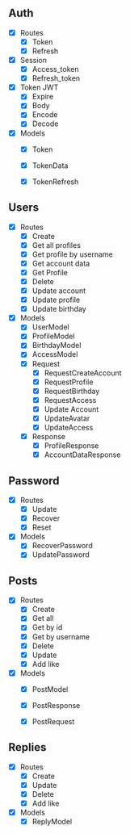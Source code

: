 ## Auth
- [x] Routes
  - [x] Token
  - [x] Refresh
- [x] Session
  - [x] Access_token
  - [x] Refresh_token
- [x] Token JWT
  - [x] Expire
  - [x] Body
  - [x] Encode
  - [x] Decode
- [x] Models
  - [x] Token
  - [x] TokenData
  - [x] TokenRefresh


## Users
- [x] Routes 
  - [x] Create
  - [x] Get all profiles
  - [x] Get profile by username
  - [x] Get account data
  - [x] Get Profile
  - [x] Delete
  - [x] Update account
  - [x] Update profile
  - [x] Update birthday
- [x] Models
  - [x] UserModel
  - [x] ProfileModel
  - [x] BirthdayModel
  - [x] AccessModel
  - [x] Request
    - [x] RequestCreateAccount
    - [x] RequestProfile
    - [x] RequestBirthday
    - [x] RequestAccess
    - [x] Update Account
    - [x] UpdateAvatar
    - [x] UpdateAccess
  - [x] Response
    - [x] ProfileResponse
    - [x] AccountDataResponse

## Password
- [x] Routes
  - [x] Update
  - [x] Recover
  - [x] Reset
- [x] Models
  - [x] RecoverPassword
  - [x] UpdatePassword

## Posts
- [x] Routes
  - [x] Create
  - [x] Get all
  - [x] Get by id
  - [x] Get by username
  - [x] Delete
  - [x] Update
  - [x] Add like
- [x] Models
  - [x] PostModel
  - [x] PostResponse
  - [x] PostRequest


## Replies
- [x] Routes
  - [x] Create
  - [x] Update
  - [x] Delete
  - [x] Add like
- [x] Models
  - [x] ReplyModel
